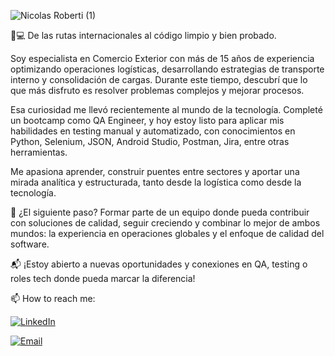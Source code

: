 ![Nicolas Roberti (1)](https://github.com/user-attachments/assets/982e7218-ccf7-40d9-a96b-a9841f544c46)

🚢💻 De las rutas internacionales al código limpio y bien probado.

Soy especialista en Comercio Exterior con más de 15 años de experiencia optimizando operaciones logísticas, desarrollando estrategias de transporte interno y consolidación de cargas. Durante este tiempo, descubrí que lo que más disfruto es resolver problemas complejos y mejorar procesos.

Esa curiosidad me llevó recientemente al mundo de la tecnología. Completé un bootcamp como QA Engineer, y hoy estoy listo para aplicar mis habilidades en testing manual y automatizado, con conocimientos en Python, Selenium, JSON, Android Studio, Postman, Jira, entre otras herramientas.

Me apasiona aprender, construir puentes entre sectores y aportar una mirada analítica y estructurada, tanto desde la logística como desde la tecnología.

🧩 ¿El siguiente paso? Formar parte de un equipo donde pueda contribuir con soluciones de calidad, seguir creciendo y combinar lo mejor de ambos mundos: la experiencia en operaciones globales y el enfoque de calidad del software.

📬 ¡Estoy abierto a nuevas oportunidades y conexiones en QA, testing o roles tech donde pueda marcar la diferencia!

📫 How to reach me:
  
  [![LinkedIn](https://img.shields.io/badge/LinkedIn-Profile-blue?style=for-the-badge&logo=linkedin)](https://www.linkedin.com/in/nicolas-roberti-seijas)

  [![Email](https://img.shields.io/badge/Email-Contact-blue?style=for-the-badge&logo=gmail&logoColor=white)](mailto:nrobertise@gmail.com)
